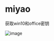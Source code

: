 # miyao
获取win10和office密钥

![image](https://user-images.githubusercontent.com/56662006/141671820-12fe0bcb-14bc-4191-b6b4-0369360fc441.png)
